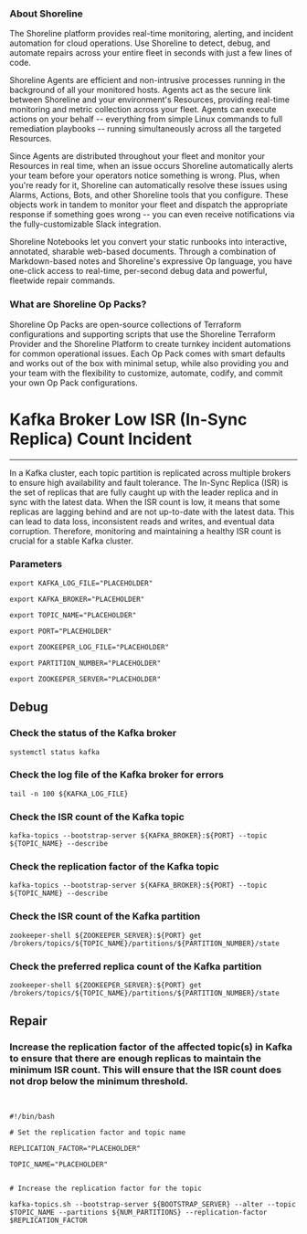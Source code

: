 
### About Shoreline
The Shoreline platform provides real-time monitoring, alerting, and incident automation for cloud operations. Use Shoreline to detect, debug, and automate repairs across your entire fleet in seconds with just a few lines of code.

Shoreline Agents are efficient and non-intrusive processes running in the background of all your monitored hosts. Agents act as the secure link between Shoreline and your environment's Resources, providing real-time monitoring and metric collection across your fleet. Agents can execute actions on your behalf -- everything from simple Linux commands to full remediation playbooks -- running simultaneously across all the targeted Resources.

Since Agents are distributed throughout your fleet and monitor your Resources in real time, when an issue occurs Shoreline automatically alerts your team before your operators notice something is wrong. Plus, when you're ready for it, Shoreline can automatically resolve these issues using Alarms, Actions, Bots, and other Shoreline tools that you configure. These objects work in tandem to monitor your fleet and dispatch the appropriate response if something goes wrong -- you can even receive notifications via the fully-customizable Slack integration.

Shoreline Notebooks let you convert your static runbooks into interactive, annotated, sharable web-based documents. Through a combination of Markdown-based notes and Shoreline's expressive Op language, you have one-click access to real-time, per-second debug data and powerful, fleetwide repair commands.

### What are Shoreline Op Packs?
Shoreline Op Packs are open-source collections of Terraform configurations and supporting scripts that use the Shoreline Terraform Provider and the Shoreline Platform to create turnkey incident automations for common operational issues. Each Op Pack comes with smart defaults and works out of the box with minimal setup, while also providing you and your team with the flexibility to customize, automate, codify, and commit your own Op Pack configurations.

# Kafka Broker Low ISR (In-Sync Replica) Count Incident
---

In a Kafka cluster, each topic partition is replicated across multiple brokers to ensure high availability and fault tolerance. The In-Sync Replica (ISR) is the set of replicas that are fully caught up with the leader replica and in sync with the latest data. When the ISR count is low, it means that some replicas are lagging behind and are not up-to-date with the latest data. This can lead to data loss, inconsistent reads and writes, and eventual data corruption. Therefore, monitoring and maintaining a healthy ISR count is crucial for a stable Kafka cluster.

### Parameters
```shell
export KAFKA_LOG_FILE="PLACEHOLDER"

export KAFKA_BROKER="PLACEHOLDER"

export TOPIC_NAME="PLACEHOLDER"

export PORT="PLACEHOLDER"

export ZOOKEEPER_LOG_FILE="PLACEHOLDER"

export PARTITION_NUMBER="PLACEHOLDER"

export ZOOKEEPER_SERVER="PLACEHOLDER"

```

## Debug

### Check the status of the Kafka broker
```shell
systemctl status kafka
```

### Check the log file of the Kafka broker for errors
```shell
tail -n 100 ${KAFKA_LOG_FILE}
```

### Check the ISR count of the Kafka topic
```shell
kafka-topics --bootstrap-server ${KAFKA_BROKER}:${PORT} --topic ${TOPIC_NAME} --describe
```

### Check the replication factor of the Kafka topic
```shell
kafka-topics --bootstrap-server ${KAFKA_BROKER}:${PORT} --topic ${TOPIC_NAME} --describe
```

### Check the ISR count of the Kafka partition
```shell
zookeeper-shell ${ZOOKEEPER_SERVER}:${PORT} get /brokers/topics/${TOPIC_NAME}/partitions/${PARTITION_NUMBER}/state
```

### Check the preferred replica count of the Kafka partition
```shell
zookeeper-shell ${ZOOKEEPER_SERVER}:${PORT} get /brokers/topics/${TOPIC_NAME}/partitions/${PARTITION_NUMBER}/state
```

## Repair

### Increase the replication factor of the affected topic(s) in Kafka to ensure that there are enough replicas to maintain the minimum ISR count. This will ensure that the ISR count does not drop below the minimum threshold.
```shell


#!/bin/bash

# Set the replication factor and topic name

REPLICATION_FACTOR="PLACEHOLDER"

TOPIC_NAME="PLACEHOLDER"


# Increase the replication factor for the topic

kafka-topics.sh --bootstrap-server ${BOOTSTRAP_SERVER} --alter --topic $TOPIC_NAME --partitions ${NUM_PARTITIONS} --replication-factor $REPLICATION_FACTOR


```
